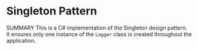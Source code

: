 # Singleton Pattern

SUMMARY
This is a C# implementation of the Singleton design pattern.  
It ensures only one instance of the `Logger` class is created throughout the application.
